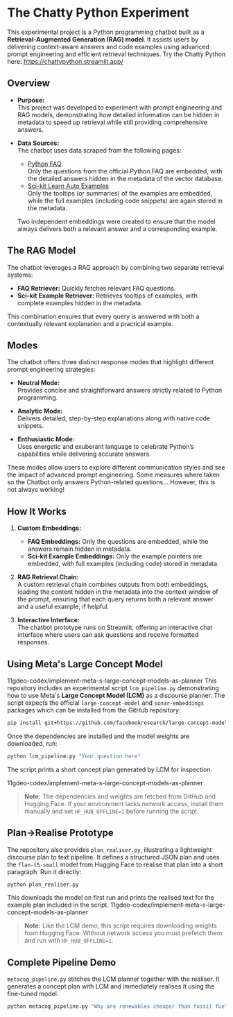 # The Chatty Python Experiment

This experimental project is a Python programming chatbot built as a **Retrieval-Augmented Generation (RAG) model**. It assists users by delivering context-aware answers and code examples using advanced prompt engineering and efficient retrieval techniques. Try the Chatty Python here:
https://chattypython.streamlit.app/

## Overview

- **Purpose:**  
  This project was developed to experiment with prompt engineering and RAG models, demonstrating how detailed information can be hidden in metadata to speed up retrieval while still providing comprehensive answers.

- **Data Sources:**  
  The chatbot uses data scraped from the following pages:
  - [Python FAQ](https://docs.python.org/3/faq/index.html)  
    Only the questions from the official Python FAQ are embedded, with the detailed answers hidden in the metadata of the vector database.
  - [Sci-kit Learn Auto Examples](https://scikit-learn.org/stable/auto_examples/index.html)  
    Only the tooltips (or summaries) of the examples are embedded, while the full examples (including code snippets) are again stored in the metadata.
  
  Two independent embeddings were created to ensure that the model always delivers both a relevant answer and a corresponding example.

## The RAG Model

The chatbot leverages a RAG approach by combining two separate retrieval systems:
- **FAQ Retriever:** Quickly fetches relevant FAQ questions.
- **Sci-kit Example Retriever:** Retrieves tooltips of examples, with complete examples hidden in the metadata.

This combination ensures that every query is answered with both a contextually relevant explanation and a practical example.

## Modes

The chatbot offers three distinct response modes that highlight different prompt engineering strategies:

- **Neutral Mode:**  
  Provides concise and straightforward answers strictly related to Python programming.

- **Analytic Mode:**  
  Delivers detailed, step-by-step explanations along with native code snippets.

- **Enthusiastic Mode:**  
  Uses energetic and exuberant language to celebrate Python’s capabilities while delivering accurate answers.

These modes allow users to explore different communication styles and see the impact of advanced prompt engineering. Some measures where taken so the Chatbot only answers Python-related questions... However, this is not always working!

## How It Works

1. **Custom Embeddings:**  
   - **FAQ Embeddings:** Only the questions are embedded, while the answers remain hidden in metadata.
   - **Sci-kit Example Embeddings:** Only the example pointers are embedded, with full examples (including code) stored in metadata.

2. **RAG Retrieval Chain:**  
   A custom retrieval chain combines outputs from both embeddings, loading the content hidden in the metadata into the context window of the prompt, ensuring that each query returns both a relevant answer and a useful example, if helpful.

3. **Interactive Interface:**  
   The chatbot prototype runs on Streamlit, offering an interactive chat interface where users can ask questions and receive formatted responses.



## Using Meta's Large Concept Model

11gdeo-codex/implement-meta-s-large-concept-models-as-planner
This repository includes an experimental script `lcm_pipeline.py` demonstrating how to use Meta's **Large Concept Model (LCM)** as a discourse planner. The script expects the official `large-concept-model` and `sonar-embeddings` packages which can be installed from the GitHub repository:


```bash
pip install git+https://github.com/facebookresearch/large-concept-model
```

Once the dependencies are installed and the model weights are downloaded, run:

```bash
python lcm_pipeline.py "Your question here"
```

The script prints a short concept plan generated by LCM for inspection.

11gdeo-codex/implement-meta-s-large-concept-models-as-planner
> **Note:** The dependencies and weights are fetched from GitHub and Hugging
> Face. If your environment lacks network access, install them manually and set
> `HF_HUB_OFFLINE=1` before running the script.

## Plan→Realise Prototype

The repository also provides `plan_realiser.py`, illustrating a lightweight
discourse plan to text pipeline. It defines a structured JSON plan and uses the
`flan-t5-small` model from Hugging Face to realise that plan into a short
paragraph. Run it directly:

```bash
python plan_realiser.py
```

This downloads the model on first run and prints the realised text for the
example plan included in the script.
11gdeo-codex/implement-meta-s-large-concept-models-as-planner

> **Note:** Like the LCM demo, this script requires downloading weights from
> Hugging Face. Without network access you must prefetch them and run with
> `HF_HUB_OFFLINE=1`.

## Complete Pipeline Demo

`metacog_pipeline.py` stitches the LCM planner together with the realiser.  It
generates a concept plan with LCM and immediately realises it using the
fine-tuned model.

```bash
python metacog_pipeline.py "Why are renewables cheaper than fossil fuels?"
```
